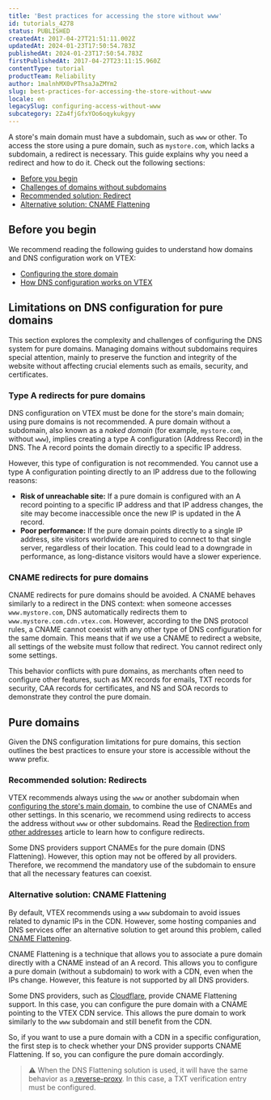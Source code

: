 ```yaml
---
title: 'Best practices for accessing the store without www'
id: tutorials_4278
status: PUBLISHED
createdAt: 2017-04-27T21:51:11.002Z
updatedAt: 2024-01-23T17:50:54.783Z
publishedAt: 2024-01-23T17:50:54.783Z
firstPublishedAt: 2017-04-27T23:11:15.960Z
contentType: tutorial
productTeam: Reliability
author: 1malnhMX0vPThsaJaZMYm2
slug: best-practices-for-accessing-the-store-without-www
locale: en
legacySlug: configuring-access-without-www
subcategory: 2Za4fjGfxYOo6oqykukgyy
---
```



A store's main domain must have a subdomain, such as `www` or other. To access the store using a pure domain, such as `mystore.com`, which lacks a subdomain, a redirect is necessary.  This guide explains why you need a redirect and how to do it. Check out the following sections:

* [Before you begin](#before-you-begin)
* [Challenges of domains without subdomains](#challenges-of-domains-without-subdomains)
* [Recommended solution: Redirect](#recommended-solution-redirect)
* [Alternative solution: CNAME Flattening](#alternative-solution-cname-flattening)

## Before you begin

We recommend reading the following guides to understand how domains and DNS configuration work on VTEX:

* [Configuring the store domain](https://help.vtex.com/en/tutorial/configuring-the-store-domain--tutorials_2450)
* [How DNS configuration works on VTEX](https://help.vtex.com/en/tutorial/how-dns-configuration-works-on-vtex--2P5k3oMYOj7TgSK4Mrxmgy)

## Limitations on DNS configuration for pure domains

This section explores the complexity and challenges of configuring the DNS system for pure domains. Managing domains without subdomains requires special attention, mainly to preserve the function and integrity of the website without affecting crucial elements such as emails, security, and certificates.

### Type A redirects for pure domains

DNS configuration on VTEX must be done for the store's main domain; using pure domains is not recommended. A pure domain without a subdomain, also known as a _naked domain_ (for example, `mystore.com`, without `www`), implies creating a type A configuration (Address Record) in the DNS. The A record points the domain directly to a specific IP address.

However, this type of configuration is not recommended. You cannot use a type A configuration pointing directly to an IP address due to the following reasons:

* **Risk of unreachable site:** If a pure domain is configured with an A record pointing to a specific IP address and that IP address changes, the site may become inaccessible once the new IP is updated in the A record.
*	**Poor performance:** If the pure domain points directly to a single IP address, site visitors worldwide are required to connect to that single server, regardless of their location. This could lead to a downgrade in performance, as long-distance visitors would have a slower experience.

### CNAME redirects for pure domains

CNAME redirects for pure domains should be avoided. A CNAME behaves similarly to a redirect in the DNS context: when someone accesses `www.mystore.com`, DNS automatically redirects them to `www.mystore.com.cdn.vtex.com`. However, according to the DNS protocol rules, a CNAME cannot coexist with any other type of DNS configuration for the same domain. This means that if we use a CNAME to redirect a website, all settings of the website must follow that redirect. You cannot redirect only some settings.

This behavior conflicts with pure domains, as merchants often need to configure other features, such as MX records for emails, TXT records for security, CAA records for certificates, and NS and SOA records to demonstrate they control the pure domain.

## Pure domains

Given the DNS configuration limitations for pure domains, this section outlines the best practices to ensure your store is accessible without the www prefix.

### Recommended solution: Redirects

VTEX recommends always using the `www` or another subdomain when[ configuring the store's main domain](https://help.vtex.com/en/tutorial/configurando-dominios-no-gerenciamento-da-conta--tutorials_2450), to combine the use of CNAMEs and other settings. In this scenario, we recommend using redirects to access the address without `www` or other subdomains. Read the [Redirection from other addresses](https://help.vtex.com/en/tutorial/redirecionamento-de-outros-enderecos--3Xi2AeLUx2QpJQu8DTX8KQ) article to learn how to configure redirects.

Some DNS providers support CNAMEs for the pure domain (DNS Flattening). However, this option may not be offered by all providers. Therefore, we recommend the mandatory use of the subdomain to ensure that all the necessary features can coexist.

### Alternative solution: CNAME Flattening

By default, VTEX recommends using a `www` subdomain to avoid issues related to dynamic IPs in the CDN. However, some hosting companies and DNS services offer an alternative solution to get around this problem, called [CNAME Flattening](https://developers.cloudflare.com/dns/cname-flattening/).

CNAME Flattening is a technique that allows you to associate a pure domain directly with a CNAME instead of an A record. This allows you to configure a pure domain (without a subdomain) to work with a CDN, even when the IPs change. However, this feature is not supported by all DNS providers.

Some DNS providers, such as [Cloudflare](https://www.cloudflare.com/pt-br/), provide CNAME Flattening support. In this case, you can configure the pure domain with a CNAME pointing to the VTEX CDN service. This allows the pure domain to work similarly to the `www` subdomain and still benefit from the CDN.

So, if you want to use a pure domain with a CDN in a specific configuration, the first step is to check whether your DNS provider supports CNAME Flattening. If so, you can configure the pure domain accordingly.

>⚠️ When the DNS Flattening solution is used, it will have the same behavior as a[ reverse-proxy](https://help.vtex.com/en/tutorial/por-que-nao-recomendamos-inserir-um-proxy-reverso-em-frente-aos-servicos-da--4PFWsfRAKviNVPf1bYdiir). In this case, a TXT verification entry must be configured.
